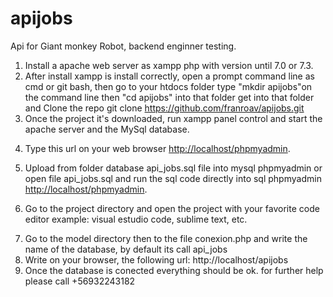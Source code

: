 # apijobs
Api for Giant monkey Robot, backend enginner testing.

1. Install a apache web server as xampp php with version until 7.0 or 7.3.
2. After install xampp is install correctly, open a prompt command line as cmd or git bash, then go to your htdocs folder type "mkdir apijobs"on the command line then "cd apijobs" into that folder get into that folder and Clone the repo git clone https://github.com/franroav/apijobs.git
3. Once the project it's downloaded, run xampp panel control and start the apache server and the MySql database.</p>
4. Type this url on your web browser <a href="http://localhost/phpmyadmin">http://localhost/phpmyadmin</a>.</p>
5. Upload from folder database api_jobs.sql file into mysql phpmyadmin or open file api_jobs.sql and run the sql code directly into sql phpmyadmin <a href="http://localhost/phpmyadmin">http://localhost/phpmyadmin</a>.</p>
6. Go to the project directory and open the project with your favorite code editor example: visual estudio code, sublime text, etc.</p>
7. Go to the model directory then to the file conexion.php and write the name of the database, by default its call api_jobs
8. Write on your browser, the following url: http://localhost/apijobs
9. Once the database is conected everything should be ok. for further help please call +56932243182
